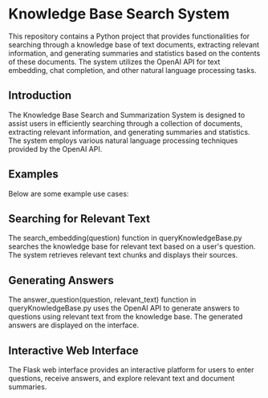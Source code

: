 # Knowledge Base Search System
This repository contains a Python project that provides functionalities for searching through a knowledge base of text documents, extracting relevant information, and generating summaries and statistics based on the contents of these documents. The system utilizes the OpenAI API for text embedding, chat completion, and other natural language processing tasks.

## Introduction
The Knowledge Base Search and Summarization System is designed to assist users in efficiently searching through a collection of documents, extracting relevant information, and generating summaries and statistics. The system employs various natural language processing techniques provided by the OpenAI API.

## Examples
Below are some example use cases:

## Searching for Relevant Text
The search_embedding(question) function in queryKnowledgeBase.py searches the knowledge base for relevant text based on a user's question. The system retrieves relevant text chunks and displays their sources.

## Generating Answers
The answer_question(question, relevant_text) function in queryKnowledgeBase.py uses the OpenAI API to generate answers to questions using relevant text from the knowledge base. The generated answers are displayed on the interface.

## Interactive Web Interface
The Flask web interface provides an interactive platform for users to enter questions, receive answers, and explore relevant text and document summaries.




